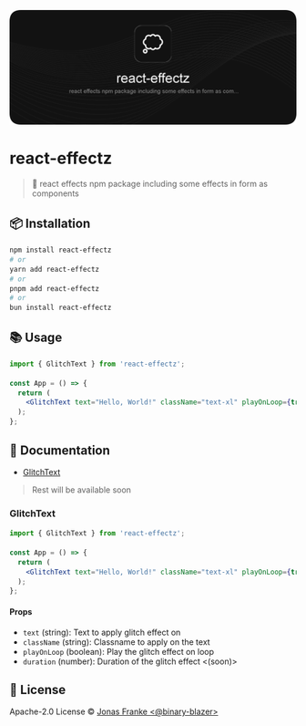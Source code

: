 ![react-effectz](https://raw.githubusercontent.com/binary-blazer/repo-svgs/main/out/react-effectz/image.svg)



















# react-effectz
> 💭 react effects npm package including some effects in form as components

## 📦 Installation
```bash
npm install react-effectz
# or
yarn add react-effectz
# or
pnpm add react-effectz
# or
bun install react-effectz
```

## 📚 Usage
```jsx
import { GlitchText } from 'react-effectz';

const App = () => {
  return (
    <GlitchText text="Hello, World!" className="text-xl" playOnLoop={true} />
  );
};
```

## 📖 Documentation
- [GlitchText](#glitchtext)
> Rest will be available soon

### GlitchText
```jsx
import { GlitchText } from 'react-effectz';

const App = () => {
  return (
    <GlitchText text="Hello, World!" className="text-xl" playOnLoop={true} />
  );
};
```

#### Props
- `text` (string): Text to apply glitch effect on
- `className` (string): Classname to apply on the text
- `playOnLoop` (boolean): Play the glitch effect on loop
- `duration` (number): Duration of the glitch effect <(soon)>

## 📜 License
Apache-2.0 License © [Jonas Franke <@binary-blazer>](https://github.com/binary-blazer/react-effectz/blob/main/LICENSE)